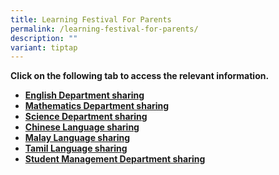 ```yaml
---
title: Learning Festival For Parents
permalink: /learning-festival-for-parents/
description: ""
variant: tiptap
---
```

<p><strong>Click on the following tab to access the relevant information.</strong></p>
<ul>
<li><strong><a href="/learning-festival-for-parents/english-department/">English Department sharing</a></strong></li>
<li><strong><a href="/learning-festival-for-parents/math-department/">Mathematics Department sharing</a></strong></li>
	<li><strong><a href="/learning-festival-for-parents/science-department/">Science Department sharing</a></strong></li>
<li><strong><a href="/learning-festival-for-parents/chinese-language/">Chinese Language sharing</a></strong></li>
<li><strong><a href="/learning-festival-for-parents/malay-language/">Malay Language sharing</a></strong></li>
<li><strong><a href="/learning-festival-for-parents/tamil-language/">Tamil Language sharing</a></strong></li>
<li><strong><a href="/learning-festival-for-parents/student-management/">Student Management Department sharing</a></strong></li></ul>